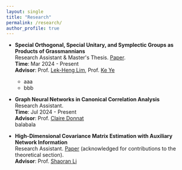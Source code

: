```yaml
---
layout: single
title: "Research"
permalink: /research/
author_profile: true
---
```


- **Special Orthogonal, Special Unitary, and Symplectic Groups as Products of Grassmannians**  
  Research Assistant & Master's Thesis. [Paper](../files/prodGr12.pdf).  
  **Time**: Mar 2024 - Present  
  **Advisor**: Prof. [Lek-Heng Lim](https://www.stat.uchicago.edu/~lekheng/), Prof. [Ke Ye](https://people.ucas.edu.cn/~keyk)  
  - aaa
  - bbb

- **Graph Neural Networks in Canonical Correlation Analysis**  
  Research Assistant.  
  **Time**: Jul 2024 - Present  
  **Advisor**: Prof. [Claire Donnat](https://donnate.github.io/)  
  balabala

- **High-Dimensional Covariance Matrix Estimation with Auxiliary Network Information**  
  Research Assistant. [Paper](https://www.repository.cam.ac.uk/items/d129df61-ef70-48bb-978c-a7326510e02f) (acknowledged for contributions to the theoretical section).  
  **Advisor**: Prof. [Shaoran Li](https://lishaoran.com/)  
